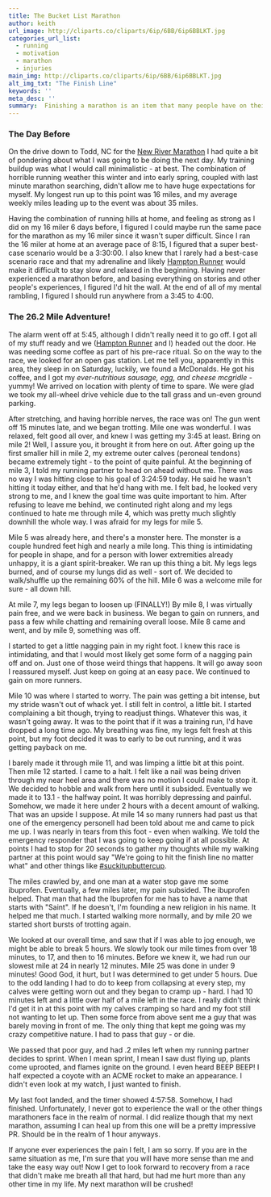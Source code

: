 ```yaml
---
title: The Bucket List Marathon
author: keith
url_image: http://cliparts.co/cliparts/6ip/6BB/6ip6BBLKT.jpg
categories_url_list:
  - running
  - motivation
  - marathon
  - injuries
main_img: http://cliparts.co/cliparts/6ip/6BB/6ip6BBLKT.jpg
alt_img_txt: "The Finish Line"
keywords: ''
meta_desc: ''
summary:  Finishing a marathon is an item that many people have on their bucket list.  It doesn't matter if a person runs it, walks it, or does a combination of the two.  In the end, it's a whole lot of time on your feet, and in my case, it was an excruciating experience.
---
```


### The Day Before
On the drive down to Todd, NC for the [New River Marathon](http://www.newrivermarathon.com) I had quite a bit of pondering about what I was going to be doing the next day.  My training buildup was what I would call minimalistic - at best.  The combination of horrible running weather this winter and into early spring, coupled with last minute marathon searching, didn't allow me to have huge expectations for myself.  My longest run up to this point was 16 miles, and my average weekly miles leading up to the event was about 35 miles.  

Having the combination of running hills at home, and feeling as strong as I did on my 16 miler 6 days before, I figured I could maybe run the same pace for the marathon as my 16 miler since it wasn't super difficult.  Since I ran the 16 miler at home at an average pace of 8:15, I figured that a super best-case scenario would be a 3:30:00.  I also knew that I rarely had a best-case scenario race and that my adrenaline and likely [Hampton Runner](http://hamptonrunner.com/about/) would make it difficult to stay slow and relaxed in the beginning.  Having never experienced a marathon before, and basing everything on stories and other people's experiences, I figured I'd hit the wall.  At the end of all of my mental rambling, I figured I should run anywhere from a 3:45 to 4:00.

### The 26.2 Mile Adventure!
The alarm went off at 5:45, although I didn't really need it to go off.  I got all of my stuff ready and we ([Hampton Runner](http://hamptonrunner.com/about/) and I) headed out the door.  He was needing some coffee as part of his pre-race ritual.  So on the way to the race, we looked for an open gas station.  Let me tell you, apparently in this area, they sleep in on Saturday, luckily, we found a McDonalds.  He got his coffee, and I got my *ever-nutritious sausage, egg, and cheese mcgridle* - yummy!  We arrived on location with plenty of time to spare.  We were glad we took my all-wheel drive vehicle due to the tall grass and un-even ground parking.  

After stretching, and having horrible nerves, the race was on!  The gun went off 15 minutes late, and we began trotting.  Mile one was wonderful.  I was relaxed, felt good all over, and knew I was getting my 3:45 at least.  Bring on mile 2!  Well, I assure you, it brought it from here on out.  After going up the first smaller hill in mile 2, my extreme outer calves (peroneal tendons) became extremely tight - to the point of quite painful.  At the beginning of mile 3, I told my running partner to head on ahead without me.  There was no way I was hitting close to his goal of 3:24:59 today.  He said he wasn't hitting it today either, and that he'd hang with me.  I felt bad, he looked very strong to me, and I knew the goal time was quite important to him.  After refusing to leave me behind, we continuted right along and my legs continued to hate me through mile 4, which was pretty much slightly downhill the whole way.  I was afraid for my legs for mile 5.

Mile 5 was already here, and there's a monster here.  The monster is a couple hundred feet high and nearly a mile long.  This thing is intimidating for people in shape, and for a person with lower extremities already unhappy, it is a giant spirit-breaker.  We ran up this thing a bit.  My legs legs burned, and of course my lungs did as well - sort of.  We decided to walk/shuffle up the remaining 60% of the hill.  Mile 6 was a welcome mile for sure - all down hill.  

At mile 7, my legs began to loosen up (FINALLY!) By mile 8, I was virtually pain free, and we were back in business.  We began to gain on runners, and pass a few while chatting and remaining overall loose.  Mile 8 came and went, and by mile 9, something was off.

I started to get a little nagging pain in my right foot.  I knew this race is intimidating, and that I would most likely get some form of a nagging pain off and on.  Just one of those weird things that happens.  It will go away soon I reassured myself.  Just keep on going at an easy pace.  We continued to gain on more runners.

Mile 10 was where I started to worry.  The pain was getting a bit intense, but my stride wasn't out of whack yet.  I still felt in control, a little bit.  I started complaining a bit though, trying to readjust things.  Whatever this was, it wasn't going away.  It was to the point that if it was a training run, I'd have dropped a long time ago.  My breathing was fine, my legs felt fresh at this point, but my foot decided it was to early to be out running, and it was getting payback on me.

I barely made it through mile 11, and was limping a little bit at this point.  Then mile 12 started.  I came to a halt.  I felt like a nail was being driven through my near heel area and there was no motion I could make to stop it.  We decided to hobble and walk from here until it subsided.  Eventually we made it to 13.1 - the halfway point.  It was horribly depressing and painful.  Somehow, we made it here under 2 hours with a decent amount of walking.  That was an upside I suppose.  At mile 14 so many runners had past us that one of the emergency personell had been told about me and came to pick me up.  I was nearly in tears from this foot - even when walking.  We told the emergency responder that I was going to keep going if at all possible.  At points I had to stop for 20 seconds to gather my thoughts while my walking partner at this point would say "We're going to hit the finish line no matter what" and other things like [#suckitupbuttercup](http://www.twitter.com/#suckitupbuttercup).  

The miles crawled by, and one man at a water stop gave me some ibuprofen.  Eventually, a few miles later, my pain subsided.  The ibuprofen helped.  That man that had the Ibuprofen for me has to have a name that starts with "Saint".  If he doesn't, I'm founding a new religion in his name.  It helped me that much.  I started walking more normally, and by mile 20 we started short bursts of trotting again.

We looked at our overall time, and saw that if I was able to jog enough, we might be able to break 5 hours.  We slowly took our mile times from over 18 minutes, to 17, and then to 16 minutes.  Before we knew it, we had run our slowest mile at 24 in nearly 12 minutes.  Mile 25 was done in under 9 minutes!  Good God, it hurt, but I was determined to get under 5 hours.  Due to the odd landing I had to do to keep from collapsing at every step, my calves were getting worn out and they began to cramp up - hard.  I had 10 minutes left and a little over half of a mile left in the race.  I really didn't think I'd get it in at this point with my calves cramping so hard and my foot still not wanting to let up.  Then some force from above sent me a guy that was barely moving in front of me.  The only thing that kept me going was my crazy competitive nature.  I had to pass that guy - or die.  

We passed that poor guy, and had .2 miles left when my running partner decides to sprint.  When I mean sprint, I mean I saw dust flying up, plants come uprooted, and flames ignite on the ground.   I even heard BEEP BEEP!  I half expected a coyote with an ACME rocket to make an appearance.  I didn't even look at my watch, I just wanted to finish.  

My last foot landed, and the timer showed 4:57:58.  Somehow, I had finished.  Unfortunately, I never got to experience the wall or the other things marathoners face in the realm of normal.  I did realize though that my next marathon, assuming I can heal up from this one will be a pretty impressive PR.  Should be in the realm of 1 hour anyways.  

If anyone ever experiences the pain I felt, I am so sorry.  If you are in the same situation as me, I'm sure that you will have more sense than me and take the easy way out!  Now I get to look forward to recovery from a race that didn't make me breath all that hard, but had me hurt more than any other time in my life.  My next marathon will be crushed!
